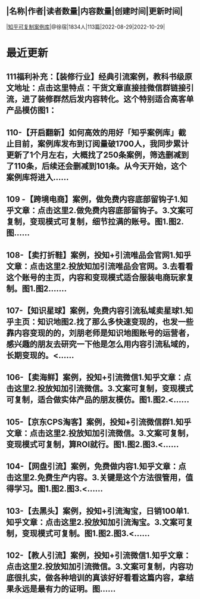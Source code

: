 |名称|作者|读者数量|内容数量|创建时间|更新时间|
---
|[知乎可复制案例库](https://xiaobot.net/p/zhihuX?refer=0b133df9-27dc-423b-8101-639049001c13)|@徐宿|1834人|113篇|2022-08-29|2022-10-29|

# 最近更新
## 111福利补充：【装修行业】经典引流案例，教科书级原文地址：点击这里特点：干货文章直接挂微信群链接引流，进了装修群然后发内容转化。这个特别适合高客单产品模仿图1：
## 110-【开启翻新】如何高效的用好「知乎案例库」截止目前，案例库发布到订阅量破1700人，我同步累计更新了1个月左右，大概找了250条案例，筛选删减到了110条，后续还会删减到101条。从今天开始，这个案例库将进入......
## 109 -【跨境电商】案例，做免费内容底部留钩子1.知乎文章：点击这里2.做免费内容底部留钩子。3.文案可复制，变现模式可复制，细节拉满的账号。图1.图2.图......
## 108-【卖打折鞋】案例，投知+引流唯品会官网1.知乎文章：点击这里2.投放知加引流唯品会官网。3.去看看这个账号的主页，内容和变现模式适合服装电商玩家复制。图1.图2.......
## 107-【知识星球】案例，免费内容引流私域卖星球1.知乎主页：知识地图2.找了那么多快速变现的，也发一些靠内容变现的的，刘朋老师是知识地图账号的运营者，感兴趣的朋友去研究一下他是怎么用内容引流私域的，长期变现的。<......
## 106-【卖海鲜】案例，投知+引流微信1.知乎文章：点击这里2.投放知加引流微信。3.文案可复制，变现模式可复制，适合做实体产品的朋友模仿。图1.图2.<......
## 105-【京东CPS淘客】案例，投知+引流微信群1.知乎文章：点击这里2.投放知加引流微信。3.文案可复制，变现模式可复制，算ROI就行。图1.图2.图3.<......
## 104-【网盘引流】案例，免费做内容1.知乎文章：点击这里2.免费生产内容。3.关键是这个方法很管用，值得学习。图1.图2.图3.<......
## 103-【去黑头】案例，投知+引流淘宝，日销100单1.知乎文章：点击这里2.投放知加引流淘宝。3.文案可复制，变现模式可复制。图1.图2.图3.<......
## 102-【教人引流】案例，投知+引流微信1.知乎文章：点击这里2.投放知加引流微信。3.文案可复制，内容功底很扎实，做各种培训的真该好好看看这篇内容，拿结果永远是最有力的证明。图......

